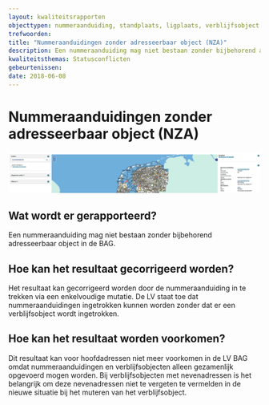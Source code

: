 ```yaml
---
layout: kwaliteitsrapporten
objecttypen: nummeraanduiding, standplaats, ligplaats, verblijfsobject
trefwoorden:
title: "Nummeraanduidingen zonder adresseerbaar object (NZA)"
description: Een nummeraanduiding mag niet bestaan zonder bijbehorend adresseerbaar object in de BAG. Deze rapportage toont nummeraanduidingen zonder bijbehorend adresseerbaar object.
kwaliteitsthemas: Statusconflicten
gebeurtenissen:
date: 2018-06-08
---
```


# Nummeraanduidingen zonder adresseerbaar object (NZA)

![](afbeeldingen/nummeraanduidingen-zonder-adresseerbaar-object.png)

## Wat wordt er gerapporteerd?

Een nummeraanduiding mag niet bestaan zonder bijbehorend adresseerbaar object in de BAG.

## Hoe kan het resultaat gecorrigeerd worden?

Het resultaat kan gecorrigeerd worden door de nummeraanduiding in te trekken via een enkelvoudige mutatie. De LV staat toe dat nummeraanduidingen ingetrokken kunnen worden zonder dat er een verblijfsobject wordt ingetrokken.

## Hoe kan het resultaat worden voorkomen?

Dit resultaat kan voor hoofdadressen niet meer voorkomen in de LV BAG omdat nummeraanduidingen en verblijfsobjecten alleen gezamenlijk opgevoerd mogen worden. Bij verblijfsobjecten met nevenadressen is het belangrijk om deze nevenadressen niet te vergeten te vermelden in de nieuwe situatie bij het muteren van het verblijfsobject.
